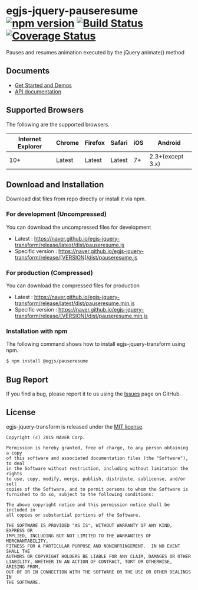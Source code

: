 # egjs-jquery-pauseresume [![npm version](https://badge.fury.io/js/%40egjs%2Fjquery-pauseresume.svg)](https://badge.fury.io/js/%40egjs%2Fjquery-pauseresume) [![Build Status](https://travis-ci.org/naver/egjs-jquery-pauseresume.svg?branch=master)](https://travis-ci.org/naver/egjs-jquery-pauseresume) [![Coverage Status](https://coveralls.io/repos/github/naver/egjs-jquery-pauseresume/badge.svg?branch=master)](https://coveralls.io/github/naver/egjs-jquery-pauseresume?branch=master)


Pauses and resumes animation executed by the jQuery animate() method


## Documents
- [Get Started and Demos](https://naver.github.io/egjs-jquery-transform/)
- [API documentation](https://naver.github.io/egjs-jquery-transform/release/latest/doc/)


## Supported Browsers
The following are the supported browsers.

|Internet Explorer|Chrome|Firefox|Safari|iOS|Android|
|---|---|---|---|---|---|
|10+|Latest|Latest|Latest|7+|2.3+(except 3.x)|


## Download and Installation

Download dist files from repo directly or install it via npm. 

### For development (Uncompressed)

You can download the uncompressed files for development

- Latest : https://naver.github.io/egjs-jquery-transform/release/latest/dist/pauseresume.js
- Specific version : https://naver.github.io/egjs-jquery-transform/release/[VERSION]/dist/pauseresume.js

### For production (Compressed)

You can download the compressed files for production

- Latest : https://naver.github.io/egjs-jquery-transform/release/latest/dist/pauseresume.min.js
- Specific version : https://naver.github.io/egjs-jquery-transform/release/[VERSION]/dist/pauseresume.min.js


### Installation with npm

The following command shows how to install egjs-jquery-transform using npm.

```bash
$ npm install @egjs/pauseresume
```

## Bug Report

If you find a bug, please report it to us using the [Issues](https://github.com/naver/egjs-jquery-transform/issues) page on GitHub.


## License
egjs-jquery-transform is released under the [MIT license](http://naver.github.io/egjs/license.txt).


```
Copyright (c) 2015 NAVER Corp.

Permission is hereby granted, free of charge, to any person obtaining a copy
of this software and associated documentation files (the "Software"), to deal
in the Software without restriction, including without limitation the rights
to use, copy, modify, merge, publish, distribute, sublicense, and/or sell
copies of the Software, and to permit persons to whom the Software is
furnished to do so, subject to the following conditions:

The above copyright notice and this permission notice shall be included in
all copies or substantial portions of the Software.

THE SOFTWARE IS PROVIDED "AS IS", WITHOUT WARRANTY OF ANY KIND, EXPRESS OR
IMPLIED, INCLUDING BUT NOT LIMITED TO THE WARRANTIES OF MERCHANTABILITY,
FITNESS FOR A PARTICULAR PURPOSE AND NONINFRINGEMENT.  IN NO EVENT SHALL THE
AUTHORS OR COPYRIGHT HOLDERS BE LIABLE FOR ANY CLAIM, DAMAGES OR OTHER
LIABILITY, WHETHER IN AN ACTION OF CONTRACT, TORT OR OTHERWISE, ARISING FROM,
OUT OF OR IN CONNECTION WITH THE SOFTWARE OR THE USE OR OTHER DEALINGS IN
THE SOFTWARE.
```
